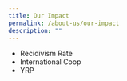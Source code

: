 ```yaml
---
title: Our Impact
permalink: /about-us/our-impact
description: ""
---
```

* Recidivism Rate
* International Coop
* YRP